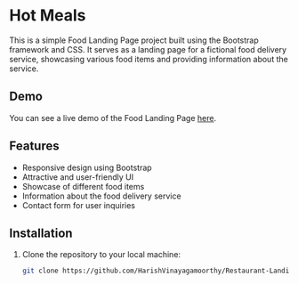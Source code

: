 # Hot Meals 



This is a simple Food Landing Page project built using the Bootstrap framework and CSS. It serves as a landing page for a fictional food delivery service, showcasing various food items and providing information about the service.

## Demo

You can see a live demo of the Food Landing Page [here](https://main--tourmaline-marshmallow-65a6c3.netlify.app/).

## Features

- Responsive design using Bootstrap
- Attractive and user-friendly UI
- Showcase of different food items
- Information about the food delivery service
- Contact form for user inquiries

## Installation

1. Clone the repository to your local machine:

   ```bash
   git clone https://github.com/HarishVinayagamoorthy/Restaurant-Landing--Page
